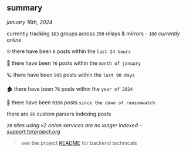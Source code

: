 
## summary
_january 16th, 2024_

currently tracking `163` groups across `299` relays & mirrors - _`100` currently online_

⏲ there have been `6` posts within the `last 24 hours`

🦈 there have been `76` posts within the `month of january`

🪐 there have been `905` posts within the `last 90 days`

🏚 there have been `76` posts within the `year of 2024`

🦕 there have been `9358` posts `since the dawn of ransomwatch`

there are `96` custom parsers indexing posts

_`20` sites using v2 onion services are no longer indexed - [support.torproject.org](https://support.torproject.org/onionservices/v2-deprecation/)_

> see the project [README](https://github.com/joshhighet/ransomwatch#ransomwatch--) for backend technicals

